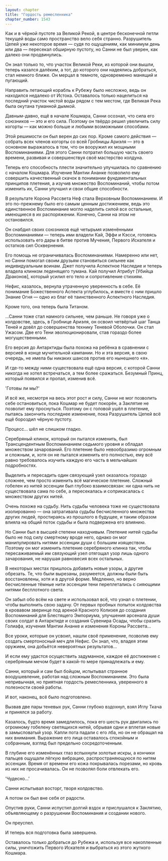 ```yaml
---
layout: chapter
title: "Гордость ремесленника"
chapter_number: 1543
---
```




Как и в чёрной пустоте за Великой Рекой, в центре бесконечной петли текущей воды само пространство вело себя странно. Разрушитель Цепей уже некоторое время — судя по ощущениям, как минимум день или два — пересекал обширную пустоту, но Санни не был уверен, как далеко они продвинулись.

Он знал только то, что участок Великой Реки, из которой они вышли, теперь казался далёким, а тот, до которого они надеялись добраться, стал немного ближе. Он мерцал в темноте, одновременно манящий и пугающий.

Направить летающий корабль к Рубежу было несложно, ведь он находился недалеко от Истока. Оставалось только нацелиться на последний участок чистой воды рядом с тем местом, где Великая Река была окутана туманной дымкой.

Давным-давно, ещё в начале Кошмара, Санни осознал, что сила его союзников — это и его сила. Поэтому он твёрдо решил увеличить силу когорты — как можно больше и любыми возможными способами.

Этой решимости он был верен до сих пор. Кроме самого действия — собрать всех членов когорты со всей Гробницы Ариэля — это в основном выражалось в том, что он вооружил их мощными Воспоминаниями. Для этого Санни потратил большую часть своего времени, развивая и совершенствуя своё мастерство колдуна.

Теперь его способность плести значительно улучшилась по сравнению с началом Кошмара. Изучение Мантии Ананке позволило ему совершить качественный скачок в понимании фундаментальных принципов плетения, а изучив множество Воспоминаний, чтобы потом изменить их, Санни улучшил и свои общие способности.

В результате Корона Рассвета Неф стала Верховным Воспоминанием. И это по-прежнему было его самым ценным достижением, ведь это единственное Воспоминание могло наделить силой все остальные, имеющиеся в их распоряжении. Конечно, Санни на этом не остановился.

Он снабдил своих союзников ещё четырьмя изменёнными Воспоминаниями — теперь ими владели Кай, Эффи и Кэсси, готовясь использовать его дары в битве против Мучения, Первого Искателя и остатков сил Осквернения.

Его помощь не ограничивалась Воспоминаниями. Намеренно или нет, но Санни помогал своим друзьям становиться сильнее как индивидуальным воинам. Джет получила Аспектное Наследие и теперь владела клинком леденящего тумана. Кай получил Атрибут [Убийца Драконов], который усилил его тело и сопротивление стихиям.

Нефис, казалось, вернула утраченную уверенность в себе. Её понимание Божественного Аспекта углубилось, и вместе с ним пришло Знание Огня — одно из благ её таинственного Аспектного Наследия.

Кроме того, она теперь была Титаном.

...Санни тоже стал намного сильнее, чем раньше. Не говоря уже о колдовстве, здесь, в Гробнице Ариэля, он освоил четвёртый шаг Танца Теней и довёл до совершенства технику Теневой Оболочки. Он стал Ужасом. Две его Тени эволюционировали, став гораздо более могущественными.

Его версия до Антарктиды была похожа на ребёнка в сравнении с версией в конце мучительной кампании. Но и эта версия, в свою очередь, не имела бы никаких шансов против его нынешнего «я».

И где-то между ними существовала ещё одна версия, с которой Санни никогда не хотел встречаться, а тем более сражаться. Безумный Принц, который появился и пропал, изменив всё.

'Готовы ли мы?'

И всё же, несмотря на весь этот рост и силу, Санни не мог позволить себе остановиться, пока Кошмар не будет покорён, а Заклятие не позволит ему проснуться. Поэтому он с головой ушёл в плетение, пытаясь закончить последнее изменение, пока Разрушитель Цепей всё ещё бороздил чёрную пустоту.

Процесс... шёл не слишком гладко.

Серебряный клинок, который он пытался изменить, был Трансцендентным Воспоминанием седьмого уровня и обладал множеством зачарований. Его плетение было невообразимо огромным и сложным, и, хотя он не пытался изменить его полностью, ему всё равно требовалось изучить каждую его часть в мельчайших подробностях.

Выделить и пересадить один связующий узел оказалось гораздо сложнее, чем просто изменить всё магическое плетение. Сложный гобелен из нитей эссенции был глубоко взаимосвязан: ни одна нить не существовала сама по себе, а пересекалась и соприкасалась с множеством других нитей.

Очень похоже на судьбу. Нить судьбы человека тоже не существовала изолированно — она затрагивала судьбы бесчисленного множества других людей, простираясь из прошлого в будущее, и таким образом влияла на общий поток судьбы и была подвержена его влиянию.

Но Санни был в высшей степени находчивым. Плетение нитей судьбы было не под силу смертному вроде него, однако он мог манипулировать нитями эссенции души с большим изяществом. Поэтому он мог изменить плетение серебряного клинка так, чтобы пересаживаемый им связующий узел отягощал узор лишь одного зачарования, не нарушая равновесия всех остальных.

В некоторых местах пришлось добавить новые узоры, а другие обрезать. Те, что были вырезаны, разумеется, должны были быть восстановлены, хотя и в другой форме. Медленно, но верно бесчисленные тёмные нити эссенции тени переплетались с сияющими нитями бесплотного света.

Он забыл обо всём на свете и использовал всё, что узнал о плетении, чтобы выполнить свою задачу. От первых пробных попыток колдовства в кровавом зверинце под ареной Красного Колизея до создания Воспоминаний для Блестящего Эмпориума, улучшения арсенала души своих солдат в Антарктиде и создания Сувенира Осады, чтобы сразить Голиафа, изучения Мантии Ананке и изменения Короны Рассвета...

Все уроки, которые он усвоил, нашли своё применение, позволив ему создать смертоносный меч для Нефис. Он знал, что, владея этим оружием, она добьётся невероятных результатов...

И если ему удастся осуществить задуманное, каждое её достижение с серебряным мечом будет в какой-то мере принадлежать и ему.

Санни, который и сам был бойцом, испытывал странное воодушевление, работая над сложным Воспоминанием. Это была непривычная, но приятная гордость ремесленника, уверенного в полезности своей работы.

И вот, наконец, всё было подготовлено.

Вызвав две пары теневых рук, Санни глубоко вздохнул, взял Иглу Ткача и принялся за работу.

Казалось, будто время замедлилось, пока его шесть рук двигались по огромному гобелену светящихся нитей, обрывая одни и вплетая новые в замысловатый узор. Капли пота падали с его лба, но он не обращал на них внимания. Выражение его лица оставалось спокойным и собранным, взгляд был предельно сосредоточенным.

В глубине его изменённых глаз вспыхнули золотые искры, а кончики пальцев ощущали лёгкую вибрацию, распространяющуюся по нитям эссенции. Время от времени его кожа покрывалась порезами, но кровь из них не просачивалась. Он не позволял боли отвлекать его.

'Чудесно...'

Санни испытывал восторг, творя колдовство.

А потом он был вне себя от радости.

Опустив руки, Санни испустил долгий вздох и прислушался к Заклятию, объявляющему о разрушении Воспоминания и создании нового.

Он преуспел.

И теперь вся подготовка была завершена.

Оставалось только добраться до Рубежа и, используя все накопленные силы, уничтожить Первого Искателя и выбраться из этого жуткого Кошмара.

